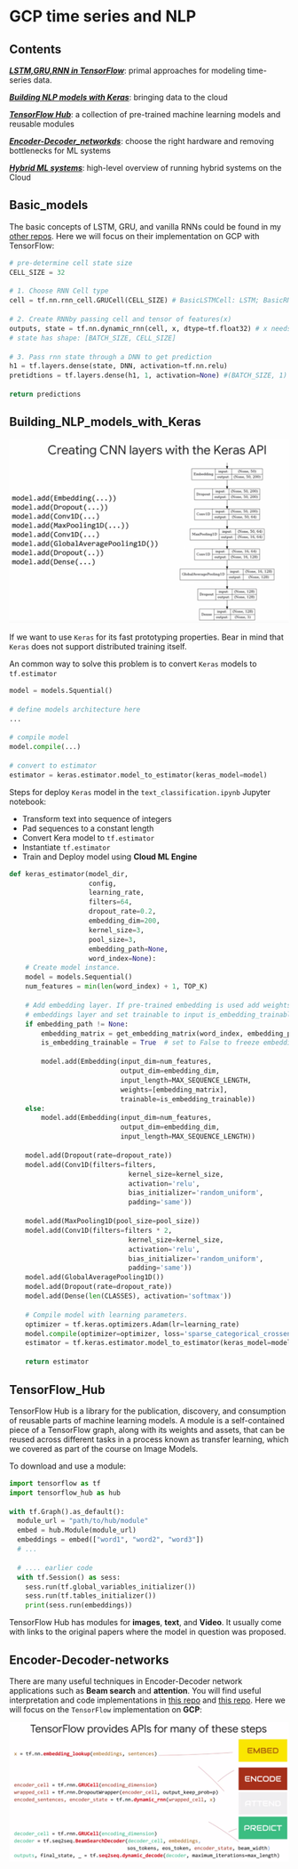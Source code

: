 # GCP time series and NLP

## Contents

[***LSTM,GRU,RNN in TensorFlow***](https://github.com/Sylar257/GCP-time-series-and-NLP#Basic_models): primal approaches for modeling time-series data.

[***Building NLP models with Keras***](https://github.com/Sylar257/GCP-time-series-and-NLP#Building_NLP_models_with_Keras): bringing data to the cloud

[***TensorFlow Hub***](https://github.com/Sylar257/GCP-time-series-and-NLP#TensorFlow_Hub): a collection of pre-trained machine learning models and reusable modules

[***Encoder-Decoder_networkds***](https://github.com/Sylar257/GCP-time-series-and-NLP#Encoder-Decoder-networks): choose the right hardware and removing bottlenecks for ML systems

[***Hybrid ML systems***](https://github.com/Sylar257/GCP-time-series-and-NLP#Hybrid_ML_system): high-level overview of running hybrid systems on the Cloud



## Basic_models

The basic concepts of LSTM, GRU, and vanilla RNNs could be found in my [other repos](https://github.com/Sylar257?tab=repositories). Here we will focus on their implementation on GCP with TensorFlow:

```python
# pre-determine cell state size
CELL_SIZE = 32

# 1. Choose RNN Cell type
cell = tf.nn.rnn_cell.GRUCell(CELL_SIZE) # BasicLSTMCell: LSTM; BasicRNNCell: vanilla rnn

# 2. Create RNNby passing cell and tensor of features(x)
outputs, state = tf.nn.dynamic_rnn(cell, x, dtype=tf.float32) # x needs shape: [BATCH_SIZE, MAX_SEQUENCE_LENGTH, INPUT_DIM]
# state has shape: [BATCH_SIZE, CELL_SIZE]

# 3. Pass rnn state through a DNN to get prediction
h1 = tf.layers.dense(state, DNN, activation=tf.nn.relu)
pretidtions = tf.layers.dense(h1, 1, activation=None) #(BATCH_SIZE, 1)

return predictions
```

## Building_NLP_models_with_Keras

![keras_nlp](images/keras_nlp.jpg)

If we want to use `Keras` for its fast prototyping properties. Bear in mind that `Keras` does not support distributed training itself.

An common way to solve this problem is to convert `Keras` models to `tf.estimator`

```python
model = models.Squential()

# define models architecture here
...

# compile model
model.compile(...)

# convert to estimator
estimator = keras.estimator.model_to_estimator(keras_model=model)
```

Steps for deploy `Keras` model in the `text_classification.ipynb` Jupyter notebook:

* Transform text into sequence of integers
* Pad sequences to a constant length
* Convert Kera model to `tf.estimator`
* Instantiate `tf.estimator`
* Train and Deploy model using **Cloud ML Engine**

```python
def keras_estimator(model_dir,
                    config,
                    learning_rate,
                    filters=64,
                    dropout_rate=0.2,
                    embedding_dim=200,
                    kernel_size=3,
                    pool_size=3,
                    embedding_path=None,
                    word_index=None):
    # Create model instance.
    model = models.Sequential()
    num_features = min(len(word_index) + 1, TOP_K)

    # Add embedding layer. If pre-trained embedding is used add weights to the
    # embeddings layer and set trainable to input is_embedding_trainable flag.
    if embedding_path != None:
        embedding_matrix = get_embedding_matrix(word_index, embedding_path, embedding_dim)
        is_embedding_trainable = True  # set to False to freeze embedding weights

        model.add(Embedding(input_dim=num_features,
                            output_dim=embedding_dim,
                            input_length=MAX_SEQUENCE_LENGTH,
                            weights=[embedding_matrix],
                            trainable=is_embedding_trainable))
    else:
        model.add(Embedding(input_dim=num_features,
                            output_dim=embedding_dim,
                            input_length=MAX_SEQUENCE_LENGTH))

    model.add(Dropout(rate=dropout_rate))
    model.add(Conv1D(filters=filters,
                              kernel_size=kernel_size,
                              activation='relu',
                              bias_initializer='random_uniform',
                              padding='same'))

    model.add(MaxPooling1D(pool_size=pool_size))
    model.add(Conv1D(filters=filters * 2,
                              kernel_size=kernel_size,
                              activation='relu',
                              bias_initializer='random_uniform',
                              padding='same'))
    model.add(GlobalAveragePooling1D())
    model.add(Dropout(rate=dropout_rate))
    model.add(Dense(len(CLASSES), activation='softmax'))

    # Compile model with learning parameters.
    optimizer = tf.keras.optimizers.Adam(lr=learning_rate)
    model.compile(optimizer=optimizer, loss='sparse_categorical_crossentropy', metrics=['acc'])
    estimator = tf.keras.estimator.model_to_estimator(keras_model=model, model_dir=model_dir, config=config)

    return estimator
```

## TensorFlow_Hub

TensorFlow Hub is a library for the publication, discovery, and consumption of reusable parts of machine learning models. A module is a self-contained piece of a TensorFlow graph, along with its weights and assets, that can be reused across different tasks in a process known as transfer learning, which we covered as part of the course on Image Models.

To download and use a module:

```python
import tensorflow as tf
import tensorflow_hub as hub

with tf.Graph().as_default():
  module_url = "path/to/hub/module"
  embed = hub.Module(module_url)
  embeddings = embed(["word1", "word2", "word3"])
  # ...
  
  # .... earlier code
  with tf.Session() as sess:
    sess.run(tf.global_variables_initializer())
    sess.run(tf.tables_initializer())
    print(sess.run(embeddings))
```

TensorFlow Hub has modules for **images**, **text**, and **Video**. It usually come with links to the original papers where the model in question was proposed.

## Encoder-Decoder-networks

There are many useful techniques in Encoder-Decoder network applications such as **Beam search** and **attention**. You will find useful interpretation and code implementations in [this repo](https://github.com/Sylar257/Image-Captioning-Project) and [this repo](https://github.com/Sylar257/Transformers-in-NLP). Here we will focus on the `TensorFlow` implementation on **GCP**:

![GPU_no_attention](images\GPU_no_attention.png)